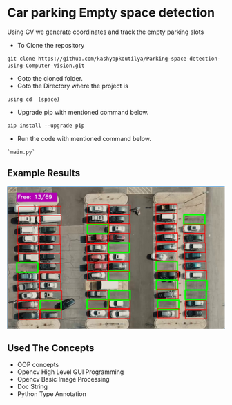 # Car parking Empty space detection
Using CV we generate coordinates and track the empty parking slots


- To Clone the repository
```
git clone https://github.com/kashyapkoutilya/Parking-space-detection-using-Computer-Vision.git
```
- Goto the cloned folder.
- Goto the Directory where the project is
```
using cd  (space)

```
- Upgrade pip with mentioned command below.
```
pip install --upgrade pip
```

- Run the code with mentioned command below.
```
`main.py` 
```

 
## Example Results


<p align="center">
<img src="image.jpg">

## Used The Concepts
- OOP concepts
- Opencv High Level GUI Programming
- Opencv Basic Image Processing
- Doc String
- Python Type Annotation


